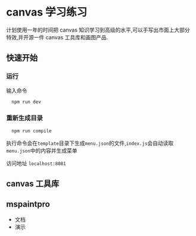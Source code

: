 <!--
 * @Author: zulezhe
 * @Date: 2021-01-13 14:43:17
 * @LastEditors: zulezhe
 * @LastEditTime: 2021-05-18 11:16:43
 * @Description: In User Settings Edit
 * @FilePath: \canvas\README.md
-->

# canvas 学习练习

计划使用一年的时间把 canvas 知识学习到高级的水平,可以手写出市面上大部分特效,并开源一件 canvas 工具库和画图产品.

## 快速开始

### 运行

输入命令

```bash
  npm run dev
```

### 重新生成目录

```bash
  npm run compile
```

执行命令会在`template`目录下生成`menu.json`的文件,`index.js`会自动读取`menu.json`中的内容并生成菜单

访问地址 `localhost:8081`

## canvas 工具库

## mspaintpro

- 文档
- 演示